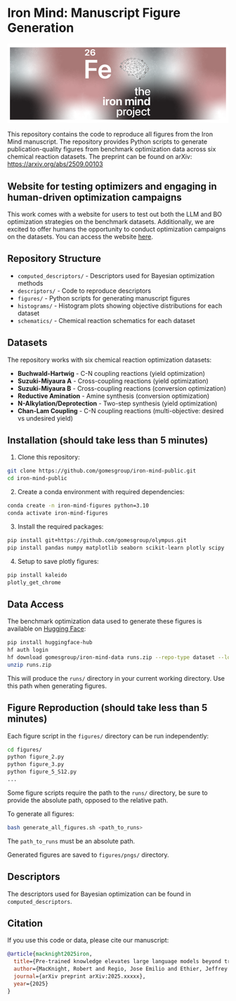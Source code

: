 # Iron Mind: Manuscript Figure Generation

<p align="left">
  <img src="logo.png" alt="Iron Mind Logo" width="600">
</p>

This repository contains the code to reproduce all figures from the Iron Mind manuscript. The repository provides Python scripts to generate publication-quality figures from benchmark optimization data across six chemical reaction datasets.
The preprint can be found on arXiv: https://arxiv.org/abs/2509.00103

## Website for testing optimizers and engaging in human-driven optimization campaigns

This work comes with a website for users to test out both the LLM and BO optimization strategies on the benchmark datasets.
Additionally, we are excited to offer humans the opportunity to conduct optimization campaigns on the datasets.
You can access the website [here](https://gomes.andrew.cmu.edu/iron-mind).

## Repository Structure

- `computed_descriptors/` - Descriptors used for Bayesian optimization methods
- `descriptors/` - Code to reproduce descriptors
- `figures/` - Python scripts for generating manuscript figures
- `histograms/` - Histogram plots showing objective distributions for each dataset
- `schematics/` - Chemical reaction schematics for each dataset

## Datasets

The repository works with six chemical reaction optimization datasets:
- **Buchwald-Hartwig** - C-N coupling reactions (yield optimization)
- **Suzuki-Miyaura A** - Cross-coupling reactions (yield optimization) 
- **Suzuki-Miyaura B** - Cross-coupling reactions (conversion optimization)
- **Reductive Amination** - Amine synthesis (conversion optimization)
- **N-Alkylation/Deprotection** - Two-step synthesis (yield optimization)
- **Chan-Lam Coupling** - C-N coupling reactions (multi-objective: desired vs undesired yield)

## Installation (should take less than 5 minutes)

1. Clone this repository:
```bash
git clone https://github.com/gomesgroup/iron-mind-public.git
cd iron-mind-public
```

2. Create a conda environment with required dependencies:
```bash
conda create -n iron-mind-figures python=3.10
conda activate iron-mind-figures
```

3. Install the required packages:
```bash
pip install git+https://github.com/gomesgroup/olympus.git
pip install pandas numpy matplotlib seaborn scikit-learn plotly scipy
```

4. Setup to save plotly figures:
```bash
pip install kaleido
plotly_get_chrome
```

## Data Access

The benchmark optimization data used to generate these figures is available on [Hugging Face](https://huggingface.co/datasets/gomesgroup/iron-mind-data):

```bash
pip install huggingface-hub
hf auth login
hf download gomesgroup/iron-mind-data runs.zip --repo-type dataset --local-dir .
unzip runs.zip
```

This will produce the `runs/` directory in your current working directory. Use this path when generating figures.

## Figure Reproduction (should take less than 5 minutes)

Each figure script in the `figures/` directory can be run independently:

```bash
cd figures/
python figure_2.py
python figure_3.py
python figure_5_S12.py
...
```
Some figure scripts require the path to the `runs/` directory, be sure to provide the absolute path, opposed to the relative path.

To generate all figures:
```bash
bash generate_all_figures.sh <path_to_runs>
```
The `path_to_runs` must be an absolute path.

Generated figures are saved to `figures/pngs/` directory.

## Descriptors

The descriptors used for Bayesian optimization can be found in `computed_descriptors`.

## Citation

If you use this code or data, please cite our manuscript:

```bibtex
@article{macknight2025iron,
  title={Pre-trained knowledge elevates large language models beyond traditional chemical reaction optimizers},
  author={MacKnight, Robert and Regio, Jose Emilio and Ethier, Jeffrey G. and Baldwin, Luke A. and Gomes, Gabe},
  journal={arXiv preprint arXiv:2025.xxxxx},
  year={2025}
}
```
